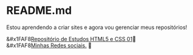 # README.md


Estou aprendendo a criar sites e agora vou gerenciar meus repositórios!


&#x1FAF8<a href="https://michsmm.github.io/html-css">Repositório de Estudos HTML5 e CSS 01</a>&#x1FAF7; <br>
&#x1FAF8<a href="https://michsmm.github.io/projeto-michele/">Minhas Redes sociais.</a> &#x1FAF7;
